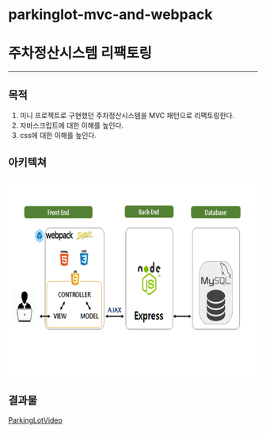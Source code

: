 # parkinglot-mvc-and-webpack

# 주차정산시스템 리팩토링
-----
## 목적

  1. 미니 프로젝트로 구현했던 주차정산시스템을 MVC 패턴으로 리팩토링한다.
  2. 자바스크립트에 대한 이해를 높인다.
  3. css에 대한 이해를 높인다.

## 아키텍쳐

  <img src="arquitecture.png" width="600px" height="400px">

## 결과물

[ParkingLotVideo](https://play-tv.kakao.com/v/410496463)
